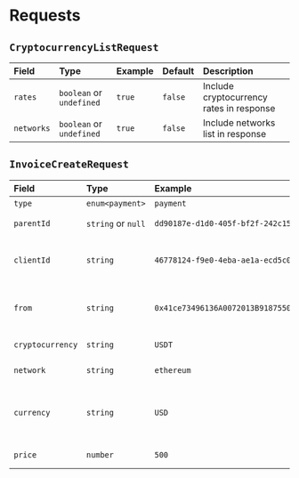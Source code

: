 # Requests

## `CryptocurrencyListRequest`

| Field | Type | Example | Default | Description |
| :-- | :-- | :-- | :-- | :-- |
| `rates` | `boolean` or `undefined` | `true` | `false` | Include cryptocurrency rates in response |
| `networks` | `boolean` or `undefined` | `true` | `false` | Include networks list in response |

## `InvoiceCreateRequest`

| Field | Type | Example | Default | Description |
| :-- | :-- | :-- | :-- | :-- |
| `type` | `enum<payment>` | `payment` | | Invoice type |
| `parentId` | `string` or `null` | `dd90187e-d1d0-405f-bf2f-242c15403297` | `null` | Parent invoice ID |
| `clientId` | `string` | `46778124-f9e0-4eba-ae1a-ecd5c0d9e90b` | | ID of end customer, who makes the payment |
| `from` | `string` | `0x41ce73496136A0072013B9187550e30841eDeD74` | | Wallet address from which customer made payment |
| `cryptocurrency` | `string` | `USDT` | | Cryptocurrency symbol |
| `network` | `string` | `ethereum` | | Network symbol |
| `currency` | `string` | `USD` | | Fiat currency symbol ([ISO 4217](https://en.wikipedia.org/wiki/ISO_4217) alphabetic code) |
| `price` | `number` | `500` | | Price in fiat currency |

